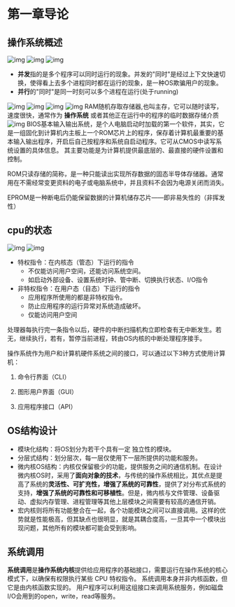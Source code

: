# 第一章导论

## 操作系统概述

![img](https://img2023.cnblogs.com/blog/2740326/202305/2740326-20230529111424121-1056846972.png)
![img](https://img2023.cnblogs.com/blog/2740326/202305/2740326-20230529111704570-36938531.png)
![img](https://img2023.cnblogs.com/blog/2740326/202305/2740326-20230529134301162-1047284421.png)

- **并发**指的是多个程序可以同时运行的现象。并发的"同时"是经过上下文快速切换，使得看上去多个进程同时都在运行的现象，是一种OS欺骗用户的现象。
- **并行**的"同时"是同一时刻可以多个进程在运行(处于running)

![img](https://img2023.cnblogs.com/blog/2740326/202305/2740326-20230529111728782-1897252569.png)
![img](https://img2023.cnblogs.com/blog/2740326/202305/2740326-20230529133622515-1244002279.png)
![img](https://img2023.cnblogs.com/blog/2740326/202305/2740326-20230529111826359-157878014.png)
![img](https://img2023.cnblogs.com/blog/2740326/202305/2740326-20230529133702236-661989680.png)
RAM随机存取存储器,也叫主存，它可以随时读写，速度很快，通常作为 **操作系统** 或者其他正在运行中的程序的临时数据存储介质
![img](https://img2023.cnblogs.com/blog/2740326/202305/2740326-20230529111943774-1510068287.png)
BIOS基本输入输出系统，是个人电脑启动时加载的第一个软件，其实，它是一组固化到计算机内主板上一个ROM芯片上的程序，保存着计算机最重要的基本输入输出程序，开启后自己按程序和系统自启动程序。它可从CMOS中读写系统设置的具体信息。 其主要功能是为计算机提供最底层的、最直接的硬件设置和控制。

ROM只读存储的简称，是一种只能读出实现所存数据的固态半导体存储器。通常用在不需经常变更资料的电子或电脑系统中，并且资料不会因为电源关闭而消失。

EPROM是一种断电后仍能保留数据的计算机储存芯片——即非易失性的（非挥发性）

## cpu的状态

![img](https://img2023.cnblogs.com/blog/2740326/202305/2740326-20230529140700477-455216696.png)
![img](https://img2023.cnblogs.com/blog/2740326/202305/2740326-20230529140804595-557059495.png)

- 特权指令：在内核态（管态）下运行的指令
  - 不仅能访问用户空间，还能访问系统空间。
  - 如启动外部设备、设置系统时钟、管中断、切换执行状态、I/O指令
- 非特权指令：在用户态（目态）下运行的指令
  - 应用程序所使用的都是非特权指令。
  - 防止应用程序的运行异常对系统造成破坏。
  - 仅能访问用户空间

处理器每执行完一条指令以后，硬件的中断扫描机构立即检查有无中断发生。若无，继续执行，若有，暂停当前进程，转由OS内核的中断处理程序接手。

操作系统作为用户和计算机硬件系统之间的接口，可以通过以下3种方式使用计算机：

1. 命令行界面（CLI）

2. 图形用户界面（GUI）

3. 应用程序接口（API）

## OS结构设计

- 模块化结构：将OS划分为若干个具有一定
独立性的模块。
- 分层式结构：划分层次，每一层仅使用下一层所提供的功能和服务。
- 微内核OS结构：内核仅保留极少的功能，提供服务之间的通信机制。在设计微内核OS时，采用了**面向对象的技术**，与传统的操作系统相比，其优点是提高了系统的**灵活性、可扩充性，增强了系统的可靠性**，提供了对分布式系统的支持，**增强了系统的可靠性和可移植性**。但是，微内核与文件管理、设备驱动、虚拟内存管理、进程管理等其他上层模块之间需要有较高的通信开销。
- 宏内核则将所有功能整合在一起，各个功能模块之间可以直接调用。这样的优势就是性能极高，但其缺点也很明显，就是其耦合度高，一旦其中一个模块出现问题，其他所有的模块都可能会受到影响。

## 系统调用

**系统调用**是**操作系统内核**提供给应用程序的基础接口，需要运行在操作系统的核心模式下，以确保有权限执行某些 CPU 特权指令。
系统调用本身并非内核函数，但它是由内核函数实现的。
用户程序可以利用这组接口来调用系统服务，例如磁盘I/O会用到的open，write，read等服务。
